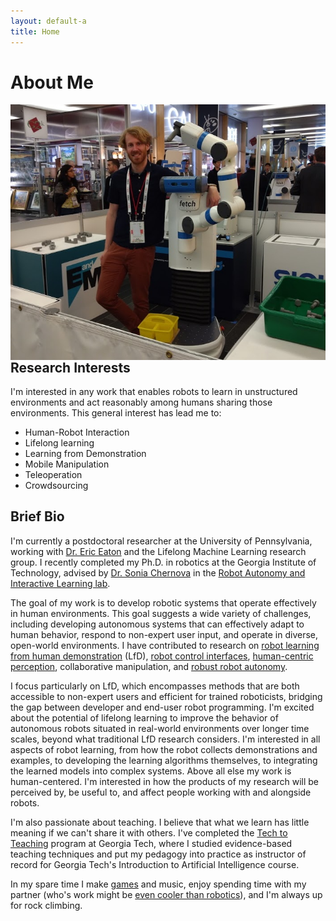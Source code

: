```yaml
---
layout: default-a
title: Home
---
```


# About Me

<div style="position: relative; width: 100%; padding-bottom: 81%; float: left; height: 0;">
<img src="files/fetch_picture.jpg" style="width:100%; height:100%; position: absolute; left: 0; padding-bottom:25px"/>
</div>

## Research Interests

I'm interested in any work that enables robots to learn in unstructured environments and act reasonably among humans sharing those environments.  This general interest has lead me to:

- Human-Robot Interaction
- Lifelong learning
- Learning from Demonstration
- Mobile Manipulation
- Teleoperation
- Crowdsourcing

## Brief Bio

I'm currently a postdoctoral researcher at the University of Pennsylvania, working with <a href="https://www.seas.upenn.edu/~eeaton/research.html">Dr. Eric Eaton</a> and the Lifelong Machine Learning research group.  I recently completed my Ph.D. in robotics at the Georgia Institute of Technology, advised by <a href="https://www.cc.gatech.edu/~chernova/">Dr. Sonia Chernova</a> in the <a href="http://rail.gatech.edu/">Robot Autonomy and Interactive Learning lab</a>.

The goal of my work is to develop robotic systems that operate effectively in human environments.  This goal suggests a wide variety of challenges, including developing autonomous systems that can effectively adapt to human behavior, respond to non-expert user input, and operate in diverse, open-world environments.  I have contributed to research on <a href="https://corlconf.github.io/paper_351/">robot learning from human demonstration</a> (LfD), <a href="http://www.rail.gatech.edu/assets/files/ijrr2019-kent-saldanha-chernova.pdf">robot control interfaces</a>, <a href="https://arxiv.org/abs/2006.00037">human-centric perception</a>, collaborative manipulation, and <a href="https://arxiv.org/abs/2001.10386">robust robot autonomy</a>.

I focus particularly on LfD, which encompasses methods that are both accessible to non-expert users and efficient for trained roboticists, bridging the gap between developer and end-user robot programming.  I'm excited about the potential of lifelong learning to improve the behavior of autonomous robots situated in real-world environments over longer time scales, beyond what traditional LfD research considers.  I'm interested in all aspects of robot learning, from how the robot collects demonstrations and examples, to developing the learning algorithms themselves, to integrating the learned models into complex systems.  Above all else my work is human-centered.  I'm interested in how the products of my research will be perceived by, be useful to, and affect people working with and alongside robots.

I'm also passionate about teaching.  I believe that what we learn has little meaning if we can't share it with others.  I've completed the <a href="https://www.ctl.gatech.edu/content/tech-teaching-0">Tech to Teaching</a> program at Georgia Tech, where I studied evidence-based teaching techniques and put my pedagogy into practice as instructor of record for Georgia Tech's Introduction to Artificial Intelligence course.

In my spare time I make <a href="https://dekent.itch.io/">games</a> and music, enjoy spending time with my partner (who's work might be <a href="https://laramartin.net/">even cooler than robotics</a>), and I'm always up for rock climbing.